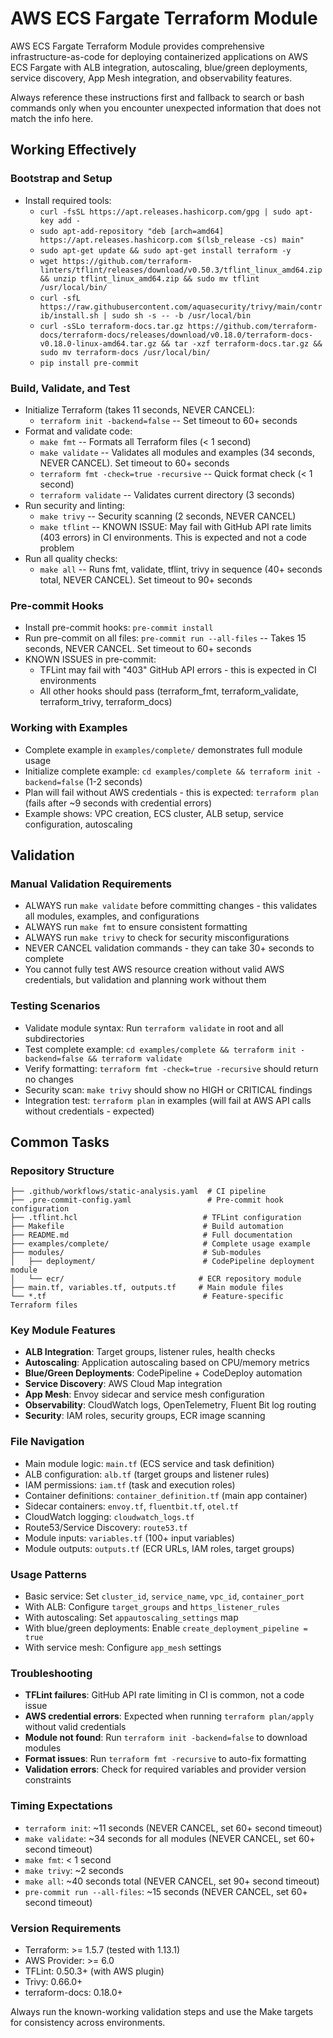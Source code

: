 # AWS ECS Fargate Terraform Module

AWS ECS Fargate Terraform Module provides comprehensive infrastructure-as-code for deploying containerized applications on AWS ECS Fargate with ALB integration, autoscaling, blue/green deployments, service discovery, App Mesh integration, and observability features.

Always reference these instructions first and fallback to search or bash commands only when you encounter unexpected information that does not match the info here.

## Working Effectively

### Bootstrap and Setup
- Install required tools:
  - `curl -fsSL https://apt.releases.hashicorp.com/gpg | sudo apt-key add -`
  - `sudo apt-add-repository "deb [arch=amd64] https://apt.releases.hashicorp.com $(lsb_release -cs) main"`
  - `sudo apt-get update && sudo apt-get install terraform -y`
  - `wget https://github.com/terraform-linters/tflint/releases/download/v0.50.3/tflint_linux_amd64.zip && unzip tflint_linux_amd64.zip && sudo mv tflint /usr/local/bin/`
  - `curl -sfL https://raw.githubusercontent.com/aquasecurity/trivy/main/contrib/install.sh | sudo sh -s -- -b /usr/local/bin`
  - `curl -sSLo terraform-docs.tar.gz https://github.com/terraform-docs/terraform-docs/releases/download/v0.18.0/terraform-docs-v0.18.0-linux-amd64.tar.gz && tar -xzf terraform-docs.tar.gz && sudo mv terraform-docs /usr/local/bin/`
  - `pip install pre-commit`

### Build, Validate, and Test
- Initialize Terraform (takes 11 seconds, NEVER CANCEL):
  - `terraform init -backend=false` -- Set timeout to 60+ seconds
- Format and validate code:
  - `make fmt` -- Formats all Terraform files (< 1 second)
  - `make validate` -- Validates all modules and examples (34 seconds, NEVER CANCEL). Set timeout to 60+ seconds
  - `terraform fmt -check=true -recursive` -- Quick format check (< 1 second)
  - `terraform validate` -- Validates current directory (3 seconds)
- Run security and linting:
  - `make trivy` -- Security scanning (2 seconds, NEVER CANCEL)
  - `make tflint` -- KNOWN ISSUE: May fail with GitHub API rate limits (403 errors) in CI environments. This is expected and not a code problem
- Run all quality checks:
  - `make all` -- Runs fmt, validate, tflint, trivy in sequence (40+ seconds total, NEVER CANCEL). Set timeout to 90+ seconds

### Pre-commit Hooks
- Install pre-commit hooks: `pre-commit install`
- Run pre-commit on all files: `pre-commit run --all-files` -- Takes 15 seconds, NEVER CANCEL. Set timeout to 60+ seconds
- KNOWN ISSUES in pre-commit:
  - TFLint may fail with "403" GitHub API errors - this is expected in CI environments
  - All other hooks should pass (terraform_fmt, terraform_validate, terraform_trivy, terraform_docs)

### Working with Examples
- Complete example in `examples/complete/` demonstrates full module usage
- Initialize complete example: `cd examples/complete && terraform init -backend=false` (1-2 seconds)
- Plan will fail without AWS credentials - this is expected: `terraform plan` (fails after ~9 seconds with credential errors)
- Example shows: VPC creation, ECS cluster, ALB setup, service configuration, autoscaling

## Validation

### Manual Validation Requirements
- ALWAYS run `make validate` before committing changes - this validates all modules, examples, and configurations
- ALWAYS run `make fmt` to ensure consistent formatting
- ALWAYS run `make trivy` to check for security misconfigurations
- NEVER CANCEL validation commands - they can take 30+ seconds to complete
- You cannot fully test AWS resource creation without valid AWS credentials, but validation and planning work without them

### Testing Scenarios
- Validate module syntax: Run `terraform validate` in root and all subdirectories
- Test complete example: `cd examples/complete && terraform init -backend=false && terraform validate`
- Verify formatting: `terraform fmt -check=true -recursive` should return no changes
- Security scan: `make trivy` should show no HIGH or CRITICAL findings
- Integration test: `terraform plan` in examples (will fail at AWS API calls without credentials - expected)

## Common Tasks

### Repository Structure
```
├── .github/workflows/static-analysis.yaml  # CI pipeline
├── .pre-commit-config.yaml                 # Pre-commit hook configuration
├── .tflint.hcl                            # TFLint configuration
├── Makefile                               # Build automation
├── README.md                              # Full documentation
├── examples/complete/                     # Complete usage example
├── modules/                               # Sub-modules
│   ├── deployment/                        # CodePipeline deployment module
│   └── ecr/                              # ECR repository module
├── main.tf, variables.tf, outputs.tf     # Main module files
└── *.tf                                   # Feature-specific Terraform files
```

### Key Module Features
- **ALB Integration**: Target groups, listener rules, health checks
- **Autoscaling**: Application autoscaling based on CPU/memory metrics
- **Blue/Green Deployments**: CodePipeline + CodeDeploy automation
- **Service Discovery**: AWS Cloud Map integration
- **App Mesh**: Envoy sidecar and service mesh configuration
- **Observability**: CloudWatch logs, OpenTelemetry, Fluent Bit log routing
- **Security**: IAM roles, security groups, ECR image scanning

### File Navigation
- Main module logic: `main.tf` (ECS service and task definition)
- ALB configuration: `alb.tf` (target groups and listener rules)
- IAM permissions: `iam.tf` (task and execution roles)
- Container definitions: `container_definition.tf` (main app container)
- Sidecar containers: `envoy.tf`, `fluentbit.tf`, `otel.tf`
- CloudWatch logging: `cloudwatch_logs.tf`
- Route53/Service Discovery: `route53.tf`
- Module inputs: `variables.tf` (100+ input variables)
- Module outputs: `outputs.tf` (ECR URLs, IAM roles, target groups)

### Usage Patterns
- Basic service: Set `cluster_id`, `service_name`, `vpc_id`, `container_port`
- With ALB: Configure `target_groups` and `https_listener_rules`
- With autoscaling: Set `appautoscaling_settings` map
- With blue/green deployments: Enable `create_deployment_pipeline = true`
- With service mesh: Configure `app_mesh` settings

### Troubleshooting
- **TFLint failures**: GitHub API rate limiting in CI is common, not a code issue
- **AWS credential errors**: Expected when running `terraform plan/apply` without valid credentials
- **Module not found**: Run `terraform init -backend=false` to download modules
- **Format issues**: Run `terraform fmt -recursive` to auto-fix formatting
- **Validation errors**: Check for required variables and provider version constraints

### Timing Expectations
- `terraform init`: ~11 seconds (NEVER CANCEL, set 60+ second timeout)
- `make validate`: ~34 seconds for all modules (NEVER CANCEL, set 60+ second timeout)
- `make fmt`: < 1 second
- `make trivy`: ~2 seconds
- `make all`: ~40 seconds total (NEVER CANCEL, set 90+ second timeout)
- `pre-commit run --all-files`: ~15 seconds (NEVER CANCEL, set 60+ second timeout)

### Version Requirements
- Terraform: >= 1.5.7 (tested with 1.13.1)
- AWS Provider: >= 6.0
- TFLint: 0.50.3+ (with AWS plugin)
- Trivy: 0.66.0+
- terraform-docs: 0.18.0+

Always run the known-working validation steps and use the Make targets for consistency across environments.
